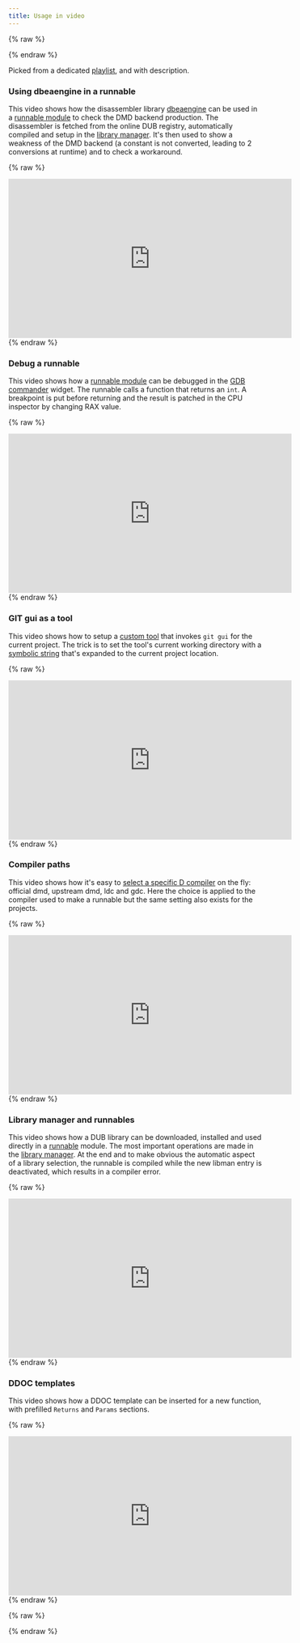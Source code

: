 ```yaml
---
title: Usage in video
---
```


{% raw %}
<script src="//cdnjs.cloudflare.com/ajax/libs/anchor-js/4.0.0/anchor.min.js"></script>
{% endraw %}

Picked from a dedicated [playlist](https://www.youtube.com/playlist?list=PLzk8A0LUvEOV-OMdz09jfOahwnKoA2na_), and with description.

### Using dbeaengine in a runnable

This video shows how the disassembler library [dbeaengine](https://github.com/Basile-z/dbeaengine)
can be used in a [runnable module](features_runnables) to check the DMD backend production.
The disassembler is fetched from the online DUB registry, automatically compiled and setup in the [library manager](widgets_library_manager).
It's then used to show a weakness of the DMD backend (a constant is not converted, leading to 2 conversions at runtime) and to check a workaround.

{% raw %}
<iframe width="560" height="315" src="https://www.youtube.com/embed/bLamoXcs8S4" frameborder="0" allowfullscreen></iframe>
{% endraw %}

### Debug a runnable

This video shows how a [runnable module](features_runnables) can be debugged in the [GDB commander](widgets_gdb_commander) widget.
The runnable calls a function that returns an `int`.
A breakpoint is put before returning and the result is patched in the CPU inspector by changing RAX value.

{% raw %}
<iframe width="560" height="315" src="https://www.youtube.com/embed/HbEPkA1EfaU" frameborder="0" allowfullscreen></iframe>
{% endraw %}

### GIT gui as a tool

This video shows how to setup a [custom tool](widgets_custom_tools) that invokes `git gui` for the current project.
The trick is to set the tool's current working directory with a [symbolic string](features_symbolic_strings) that's expanded to the current project location.

{% raw %}
<iframe width="560" height="315" src="https://www.youtube.com/embed/sRmc-CDcx2I" frameborder="0" allowfullscreen></iframe>
{% endraw %}

### Compiler paths

This video shows how it's easy to [select a specific D compiler](options_compilers_paths) on the fly: official dmd, upstream dmd, ldc and gdc.
Here the choice is applied to the compiler used to make a runnable but the same setting also exists for the projects.

{% raw %}
<iframe width="560" height="315" src="https://www.youtube.com/embed/RuisTY6m_3E" frameborder="0" allowfullscreen></iframe>
{% endraw %}

### Library manager and runnables

This video shows how a DUB library can be downloaded, installed and used directly in a [runnable](features_runnables) module.
The most important operations are made in the [library manager](widgets_library_manager).
At the end and to make obvious the automatic aspect of a library selection, the runnable is compiled while the new libman entry is deactivated, which results in a compiler error.

{% raw %}
<iframe width="560" height="315" src="https://www.youtube.com/embed/FapAXM5yDLI" frameborder="0" allowfullscreen></iframe>
{% endraw %}

### DDOC templates

This video shows how a DDOC template can be inserted for a new function, with prefilled `Returns` and `Params` sections.

{% raw %}
<iframe width="560" height="315" src="https://www.youtube.com/embed/VEVqSItCKfo" frameborder="0" allowfullscreen></iframe>
{% endraw %}



{% raw %}
<script>
anchors.add();
</script>
{% endraw %}
